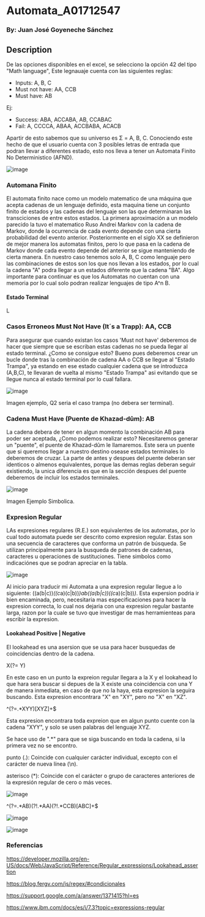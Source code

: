 # Automata_A01712547
### By: Juan José Goyeneche Sánchez
## Description
De las opciones disponibles en el excel, se selecciono la opción 42 del tipo "Math language", Este legnauaje cuenta con las siguientes reglas: 
- Inputs: A, B, C
- Must not have: AA,  CCB
- Must have: AB
  
Ej:
- Success: ABA, ACCABA, AB, CCABAC
- Fail: A, CCCCA, ABAA, ACCBABA, ACACB

Apartir de esto sabemos que su universo es  Σ = A, B, C. Conociendo este hecho de que el usuario cuenta con 3 posibles letras de entrada que podran llevar a diferentes estado, esto nos lleva a tener un Automata Finito No Deterministico (AFND). 

![image](https://github.com/user-attachments/assets/e7eeb49d-f243-41d6-ba11-a4cce002d6ef)

### Automana Finito
El automata finito nace como un modelo matematico de una máquina que acepta cadenas de un lenguaje definido, esta maquina tiene un conjunto finito de estados y las cadenas del lenguaje son las que determinaran las transciciones de entre estos estados. La primera aproximación a un modelo parecido la tuvo el matematico Ruso Andrei Markov con la cadena de Markov, donde la ocurrencia de cada evento depende con una cierta probabilidad del evento anterior. Posteriormente en el siglo XX se definieron de mejor manera los automatas finitos, pero lo que pasa en la cadena de Markov donde cada evento depende del anterior se sigue manteniendo de cierta manera. En nuestro caso tenemos solo A, B, C como lenguaje pero las combinaciones de estos son los que nos llevan a los estados, por lo cual la cadena "A" podra llegar a un estados diferente que la cadena "BA". Algo importante para continuar es que los Automatas no cuentan con una memoria por lo cual solo podran realizar lenguajes de tipo A^n B.

#### Estado Terminal
L

### Casos Erroneos Must Not Have (It´s a Trapp): AA, CCB
Para asegurar que cuando existan los casos 'Must not have' deberemos de hacer que siempre que se escriban estas cadenas no se pueda llegar al estado terminal. ¿Como se consigue esto? Bueno pues deberemos crear un bucle donde tras la combinación de cadena AA o CCB se llegue al "Estado Trampa", ya estando en ese estado cualquier cadena que se introduzca (A,B,C), te llevaran de vuelta al mismo "Estado Trampa" asi evitando que se llegue nunca al estado terminal por lo cual fallara.  

![image](https://github.com/user-attachments/assets/2b4e8ff8-5807-42da-881c-acf0ef1dae74)

Imagen ejemplo, Q2 seria el caso trampa (no debera ser terminal).

### Cadena Must Have (Puente de Khazad-dûm): AB
La cadena debera de tener en algun momento la combinación AB para poder ser aceptada, ¿Como podemos realizar esto? Necesitaremos generar un "puente", el puente de Khazad-dûm le llamaremos. Este sera un puente que si queremos llegar a nuestro destino osease estados terminales lo deberemos de cruzar. La parte de antes y despues del puente deberan ser identicos o almenos equivalentes, porque las demas reglas deberan seguir existiendo, la unica diferencia es que en la sección despues del puente deberemos de incluir los estados terminales.

![image](https://github.com/user-attachments/assets/794832ee-ec74-4437-865c-c868bceea488)

Imagen Ejemplo Simbolica.

### Expresion Regular
LAs expresiones regulares (R.E.) son equivalentes de los automatas, por lo cual todo automata puede ser descrito como expresion regular. Estas son una secuencia de caracteres que conforma un patrón de búsqueda. Se utilizan principalmente para la busqueda de patrones de cadenas, caracteres u operaciones de sustituciones. Tiene simbolos como indicaciónes que se podran apreciar en la tabla. 

![image](https://github.com/user-attachments/assets/31f99ed6-b84c-436b-b97f-c959ce0e0ce2)

Al inicio para traducir mi Automata a una expresion regular llegue a lo siguiente: ((a(b|c))*((c*a)(c|b))*)*ab((a(b|c))*((c*a)(c|b))*)*. Esta expersion podria ir bien encaminada, pero, necesitaria mas especificaciones para hacer la expresion correcta, lo cual nos dejaria con una expresion regular bastante larga, razon por la cuale se tuvo que investigar de mas herramienteas para escribir la expresion.

#### Lookahead Positive | Negative
El lookahead es una asersion que se usa para hacer busquedas de coincidencias dentro de la cadena.

X(?= Y)

En este caso en un punto la expreion regular llegara a la X y el lookahead lo que hara sera buscar si depues de la X existe una coincidencia con una Y de manera inmediata, en caso de que no la haya, esta expresion la seguira buscando. Esta expresion encontrara "X" en "XY", pero no "X" en "XZ".

^(?=.*XYY)[XYZ]+$

Esta expresion encontrara toda expreion que en algun punto cuente con la cadena "XYY", y solo se usen palabras del lenguaje XYZ. 

Se hace uso de ".*" para que se siga buscando en toda la cadena, si la primera vez no se encontro.

  punto (.): 
Coincide con cualquier carácter individual, excepto con el carácter de nueva línea (\n).

 asterisco (*): 
Coincide con el carácter o grupo de caracteres anteriores de la expresión regular de cero o más veces.

![image](https://github.com/user-attachments/assets/7b78136d-35cf-4fdd-a8d9-8236e2f91a24)

^(?=.*AB)(?!.*AA)(?!.*CCB)[ABC]+$

![image](https://github.com/user-attachments/assets/f2e31af4-5873-4b05-b251-334291caae94)

![image](https://github.com/user-attachments/assets/8d8aac51-a44f-4bfd-bd56-d390b7e1ed24)


### Referencias
https://developer.mozilla.org/en-US/docs/Web/JavaScript/Reference/Regular_expressions/Lookahead_assertion

https://blog.fergv.com/js/regex/#condicionales

https://support.google.com/a/answer/1371415?hl=es 

https://www.ibm.com/docs/es/i/7.3?topic=expressions-regular
